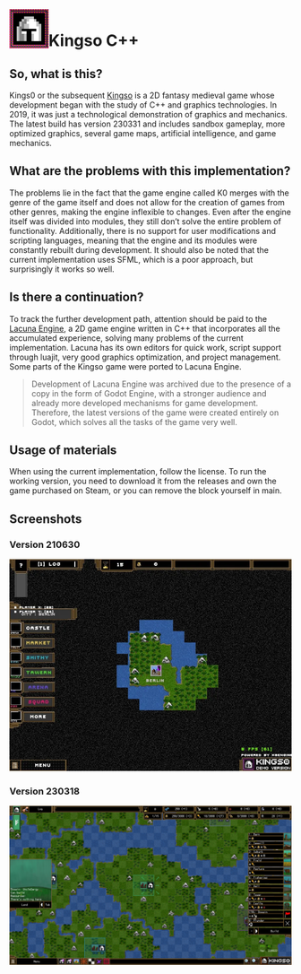 <img src="Icon96x96.png" alt="" align="left" width="70">
<h1>Kingso C++</h1>

## So, what is this?

Kings0 or the subsequent [Kingso](https://store.steampowered.com/app/1385180/Kingso/) is a 2D fantasy medieval game whose development began with the study of C++ and graphics technologies. In 2019, it was just a technological demonstration of graphics and mechanics. The latest build has version 230331 and includes sandbox gameplay, more optimized graphics, several game maps, artificial intelligence, and game mechanics.

## What are the problems with this implementation?

The problems lie in the fact that the game engine called K0 merges with the genre of the game itself and does not allow for the creation of games from other genres, making the engine inflexible to changes. Even after the engine itself was divided into modules, they still don’t solve the entire problem of functionality. Additionally, there is no support for user modifications and scripting languages, meaning that the engine and its modules were constantly rebuilt during development. It should also be noted that the current implementation uses SFML, which is a poor approach, but surprisingly it works so well.

## Is there a continuation?

To track the further development path, attention should be paid to the [Lacuna Engine](https://github.com/miruji/Lacuna-Engine), a 2D game engine written in C++ that incorporates all the accumulated experience, solving many problems of the current implementation. Lacuna has its own editors for quick work, script support through luajit, very good graphics optimization, and project management. Some parts of the Kingso game were ported to Lacuna Engine.

> Development of Lacuna Engine was archived due to the presence of a copy in the form of Godot Engine, with a stronger audience and already more developed mechanisms for game development. Therefore, the latest versions of the game were created entirely on Godot, which solves all the tasks of the game very well.

## Usage of materials

When using the current implementation, follow the license. To run the working version, you need to download it from the releases and own the game purchased on Steam, or you can remove the block yourself in main.

## Screenshots

### Version 210630

![210630](210630.png)

### Version 230318

![230318](230318.png)

